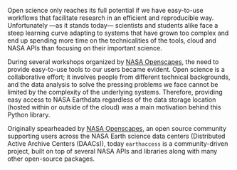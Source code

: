 Open science only reaches its full potential if we have easy-to-use workflows that facilitate research in an efficient and reproducible way. Unfortunately —as it stands today— scientists and students alike face a steep learning curve adapting to systems that have grown too complex and end up spending more time on the technicalities of the tools, cloud and NASA APIs than focusing on their important science.

During several workshops organized by [NASA Openscapes](https://nasa-openscapes.github.io/events.html), the need to provide easy-to-use tools to our users became evident. Open science is a collaborative effort; it involves people from different technical backgrounds, and the data analysis to solve the pressing problems we face cannot be limited by the complexity of the underlying systems. Therefore, providing easy access to NASA Earthdata regardless of the data storage location (hosted within or outside of the cloud) was a main motivation behind this Python library.

Originally spearheaded by [NASA Openscapes](https://nasa-openscapes.github.io/), an open source community supporting users across the NASA Earth science data centers (Distributed Active Archive Centers (DAACs)), today `earthaccess` is a community-driven project, built on top of several NASA APIs and libraries along with many other open-source packages.
